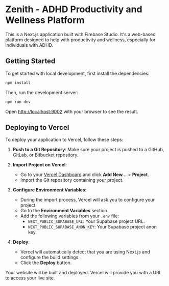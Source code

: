 # Zenith - ADHD Productivity and Wellness Platform

This is a Next.js application built with Firebase Studio. It's a web-based platform designed to help with productivity and wellness, especially for individuals with ADHD.

## Getting Started

To get started with local development, first install the dependencies:

```bash
npm install
```

Then, run the development server:

```bash
npm run dev
```

Open [http://localhost:9002](http://localhost:9002) with your browser to see the result.

## Deploying to Vercel

To deploy your application to Vercel, follow these steps:

1.  **Push to a Git Repository**: Make sure your project is pushed to a GitHub, GitLab, or Bitbucket repository.

2.  **Import Project on Vercel**:
    *   Go to your [Vercel Dashboard](https://vercel.com/dashboard) and click **Add New...** > **Project**.
    *   Import the Git repository containing your project.

3.  **Configure Environment Variables**:
    *   During the import process, Vercel will ask you to configure your project.
    *   Go to the **Environment Variables** section.
    *   Add the following variables from your `.env` file:
        *   `NEXT_PUBLIC_SUPABASE_URL`: Your Supabase project URL.
        *   `NEXT_PUBLIC_SUPABASE_ANON_KEY`: Your Supabase project anon key.

4.  **Deploy**:
    *   Vercel will automatically detect that you are using Next.js and configure the build settings.
    *   Click the **Deploy** button.

Your website will be built and deployed. Vercel will provide you with a URL to access your live site.
